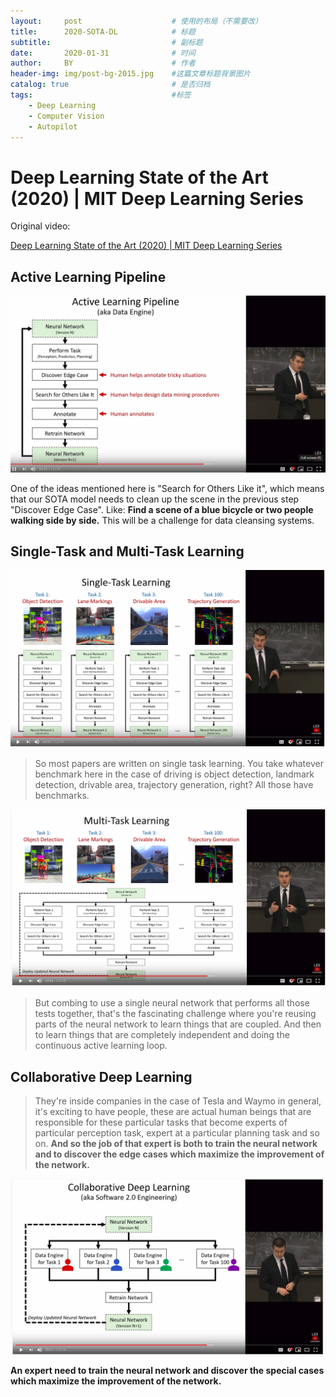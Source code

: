 ```yaml
---
layout:     post                    # 使用的布局（不需要改）
title:      2020-SOTA-DL            # 标题 
subtitle:                           # 副标题
date:       2020-01-31              # 时间
author:     BY                      # 作者
header-img: img/post-bg-2015.jpg    #这篇文章标题背景图片
catalog: true                       # 是否归档
tags:                               #标签
    - Deep Learning
    - Computer Vision
    - Autopilot
---
```

# Deep Learning State of the Art (2020) | MIT Deep Learning Series

Original video:

[Deep Learning State of the Art (2020) | MIT Deep Learning Series](https://www.youtube.com/watch?v=0VH1Lim8gL8)

## Active Learning Pipeline

![Active_Learning_Pipeline](../img/pics/Active_Learning_Pipeline.png)

One of the ideas mentioned here is "Search for Others Like it", which means that our SOTA model needs to clean up the scene in the previous step "Discover Edge Case". Like: **Find a scene of a blue bicycle or two people walking side by side.** This will be a challenge for data cleansing systems.

## Single-Task and Multi-Task Learning

![Single_task_learning](../img/pics/Single_task_learning.png)

> So most papers are written on single task learning. You take whatever benchmark here in the case of driving is object detection, landmark detection, drivable area, trajectory generation, right? All those have benchmarks.

![multi_task_learning](../img/pics/multi_task_learning.png)

> But combing to use a single neural network that performs all those tests together, that's the fascinating challenge where you're reusing parts of the neural network to learn things that  are coupled. And then to learn things that are completely independent and doing the continuous active learning loop.

## Collaborative Deep Learning

> They're inside companies in the case of Tesla and Waymo in general, it's exciting to have people, these are actual human beings that are responsible for these particular tasks that become experts of particular perception task, expert at a particular planning task and so on. **And so the job of that expert is both to train the neural network and to discover the edge cases which maximize the improvement of the network.** 

![collaborative_Deep_Learning](../img/pics/collaborative_Deep_Learning.png)

**An expert need to train the neural network and discover the special cases which maximize the improvement of the network.**